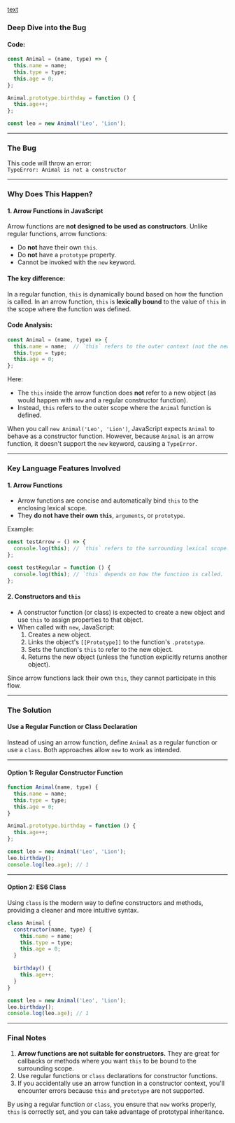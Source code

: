 [text](https://bytes.dev/archives/1)

### **Deep Dive into the Bug**

#### Code:
```javascript
const Animal = (name, type) => {
  this.name = name;
  this.type = type;
  this.age = 0;
};

Animal.prototype.birthday = function () {
  this.age++;
};

const leo = new Animal('Leo', 'Lion');
```

---

### **The Bug**

This code will throw an error:  
`TypeError: Animal is not a constructor`

---

### **Why Does This Happen?**

#### 1. **Arrow Functions in JavaScript**
Arrow functions are **not designed to be used as constructors**. Unlike regular functions, arrow functions:
- Do **not** have their own `this`.
- Do **not** have a `prototype` property.
- Cannot be invoked with the `new` keyword.

#### The key difference:
In a regular function, `this` is dynamically bound based on how the function is called. In an arrow function, `this` is **lexically bound** to the value of `this` in the scope where the function was defined.

#### Code Analysis:
```javascript
const Animal = (name, type) => {
  this.name = name;  // `this` refers to the outer context (not the new object).
  this.type = type;
  this.age = 0;
};
```
Here:
- The `this` inside the arrow function does **not** refer to a new object (as would happen with `new` and a regular constructor function).
- Instead, `this` refers to the outer scope where the `Animal` function is defined.

When you call `new Animal('Leo', 'Lion')`, JavaScript expects `Animal` to behave as a constructor function. However, because `Animal` is an arrow function, it doesn't support the `new` keyword, causing a `TypeError`.

---

### **Key Language Features Involved**

#### 1. **Arrow Functions**
   - Arrow functions are concise and automatically bind `this` to the enclosing lexical scope.
   - They **do not have their own `this`**, `arguments`, or `prototype`.

   Example:
   ```javascript
   const testArrow = () => {
     console.log(this); // `this` refers to the surrounding lexical scope.
   };

   const testRegular = function () {
     console.log(this); // `this` depends on how the function is called.
   };
   ```

#### 2. **Constructors and `this`**
   - A constructor function (or class) is expected to create a new object and use `this` to assign properties to that object.
   - When called with `new`, JavaScript:
     1. Creates a new object.
     2. Links the object's `[[Prototype]]` to the function's `.prototype`.
     3. Sets the function's `this` to refer to the new object.
     4. Returns the new object (unless the function explicitly returns another object).

   Since arrow functions lack their own `this`, they cannot participate in this flow.

---

### **The Solution**

#### Use a Regular Function or Class Declaration
Instead of using an arrow function, define `Animal` as a regular function or use a `class`. Both approaches allow `new` to work as intended.

---

#### **Option 1: Regular Constructor Function**
```javascript
function Animal(name, type) {
  this.name = name;
  this.type = type;
  this.age = 0;
}

Animal.prototype.birthday = function () {
  this.age++;
};

const leo = new Animal('Leo', 'Lion');
leo.birthday();
console.log(leo.age); // 1
```

---

#### **Option 2: ES6 Class**
Using `class` is the modern way to define constructors and methods, providing a cleaner and more intuitive syntax.

```javascript
class Animal {
  constructor(name, type) {
    this.name = name;
    this.type = type;
    this.age = 0;
  }

  birthday() {
    this.age++;
  }
}

const leo = new Animal('Leo', 'Lion');
leo.birthday();
console.log(leo.age); // 1
```
---

### **Final Notes**
1. **Arrow functions are not suitable for constructors.** They are great for callbacks or methods where you want `this` to be bound to the surrounding scope.
2. Use regular functions or `class` declarations for constructor functions.
3. If you accidentally use an arrow function in a constructor context, you'll encounter errors because `this` and `prototype` are not supported.

By using a regular function or `class`, you ensure that `new` works properly, `this` is correctly set, and you can take advantage of prototypal inheritance.